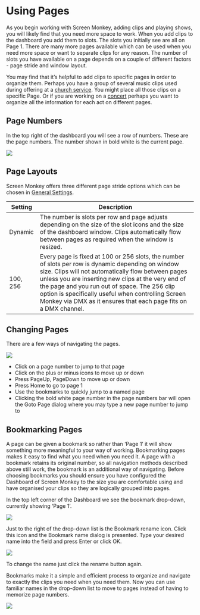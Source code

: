 # Using Pages

As you begin working with Screen Monkey, adding clips and playing shows, you will likely find that you need more space to work. When you add clips to the dashboard you add them to slots. The slots you initially see are all on Page 1. There are many more pages available which can be used when you need more space or want to separate clips for any reason. The number of slots you have available on a page depends on a couple of different factors - page stride and window layout.

You may find that it’s helpful to add clips to specific pages in order to organize them. Perhaps you have a group of several music clips used during offering at a [church service](../start/UsingForAChurchService.md). You might place all those clips on a specific Page. Or if you are working on a [concert](../start/UsingForAConcert.md) perhaps you want to organize all the information for each act on different pages.

## Page Numbers
In the top right of the dashboard you will see a row of numbers. These are the page numbers. The number shown in bold white is the current page.

![](../../images/page-numbers.png)

## Page Layouts
Screen Monkey offers three different page stride options which can be chosen in [General Settings](Settings/General.md). 

|Setting|Description|
|-|-|
|Dynamic |The number is slots per row and page adjusts depending on the size of the slot icons and the size of the dashboard window. Clips automatically flow between pages as required when the window is resized.|
|100, 256|Every page is fixed at 100 or 256 slots, the number of slots per row is dynamic depending on window size. Clips will not automatically flow between pages unless you are inserting new clips at the very end of the page and you run out of space. The 256 clip option is specifically useful when controlling Screen Monkey via DMX as it ensures that each page fits on a DMX channel.|

## Changing Pages
There are a few ways of navigating the pages.

![](../../images/page-numbers.png)

- Click on a page number to jump to that page
- Click on the plus or minus icons to move up or down    
- Press PageUp, PageDown to move up or down
- Press Home to go to page 1
- Use the bookmarks to quickly jump to a named page
- Clicking the bold white page number in the page numbers bar will open the Goto Page dialog where you may type a new page number to jump to

## Bookmarking Pages
A page can be given a bookmark so rather than ‘Page 1’ it will show something more meaningful to your way of working. Bookmarking pages makes it easy to find what you need when you need it. A page with a bookmark retains its original number, so all navigation methods described above still work, the bookmark is an additional way of navigating. Before choosing bookmarks you should ensure you have configured the Dashboard of Screen Monkey to the size you are comfortable using and have organised your clips so they are logically grouped into pages.

In the top left corner of the Dashboard we see the bookmark drop-down, currently showing ‘Page 1’.

![](../../images/page-dropdown.png)

Just to the right of the drop-down list is the Bookmark rename icon. Click this icon and the Bookmark name dialog is presented. Type your desired name into the field and press Enter or click OK.

![](../../images/pages-bookmark-edit.png)

To change the name just click the rename button again.

Bookmarks make it a simple and efficient process to organize and navigate to exactly the clips you need when you need them. Now you can use familiar names in the drop-down list to move to pages instead of having to memorize page numbers.

![](../../images/pages-dropdown.png)